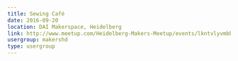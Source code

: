 ```yaml
---
title: Sewing Café
date: 2016-09-20
location: DAI Makerspace, Heidelberg
link: http://www.meetup.com/Heidelberg-Makers-Meetup/events/lkntvlyvmbbc/
usergroup: makershd
type: usergroup
---
```

